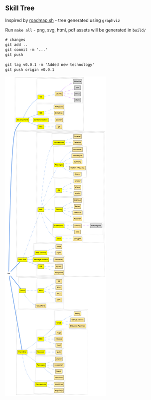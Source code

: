 ## Skill Tree

Inspired by [roadmap.sh](https://github.com/kamranahmedse/developer-roadmap#introduction) - tree generated using `graphviz`

Run `make all` - png, svg, html, pdf assets will be generated in `build/`

```shell
# changes
git add ..
git commit -m '...'
git push

git tag v0.0.1 -m 'Added new technology'
git push origin v0.0.1
```

![skills](/.github/img/sample.png)
